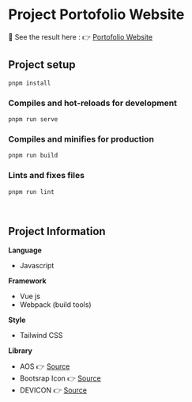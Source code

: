 # Project Portofolio Website 
🚀 See the result here :
👉 [Portofolio Website](https://portofolio-website-blush.vercel.app/)
## Project setup
```
pnpm install
```

### Compiles and hot-reloads for development
```
pnpm run serve
```

### Compiles and minifies for production
```
pnpm run build
```

### Lints and fixes files
```
pnpm run lint
```

<br>

##  Project Information
**Language**
- Javascript
  
**Framework**
- Vue js
- Webpack (build tools)

**Style**
- Tailwind CSS

**Library**
- AOS 👉 [Source](https://michalsnik.github.io/aos/)
- Bootsrap Icon 👉 [Source](https://icons.getbootstrap.com/)
- DEVICON 👉 [Source](https://devicon.dev/)




